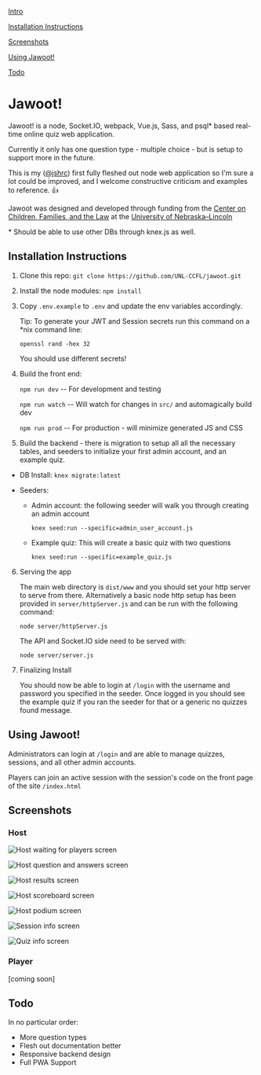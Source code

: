 [Intro](#jawoot)

[Installation Instructions](#installation-instructions)

[Screenshots](#screenshots)

[Using Jawoot!](#using-jawoot)

[Todo](#todo)

# Jawoot!

Jawoot! is a node, Socket.IO, webpack, Vue.js, Sass, and psql* based real-time online quiz web application.

Currently it only has one question type - multiple choice - but is setup to support more in the future.

This is my ([@jshrc](https://github.com/jshrc)) first fully fleshed out node web application so I'm sure a lot could be improved, and I welcome constructive criticism and examples to reference. 👍

Jawoot was designed and developed through funding from the [Center on Children, Families, and the Law](https://ccfl.unl.edu) at the [University of Nebraska–Lincoln](https://unl.edu)

  \* Should be able to use other DBs through knex.js as well.

## Installation Instructions

1. Clone this repo:
    `git clone https://github.com/UNL-CCFL/jawoot.git`

2. Install the node modules:
    `npm install`

3. Copy `.env.example` to `.env` and update the env variables accordingly.

    Tip: To generate your JWT and Session secrets run this command on a \*nix command line:

    `openssl rand -hex 32 `

    You should use different secrets!

4. Build the front end:

    `npm run dev`  -- For development and testing

    `npm run watch` -- Will watch for changes in `src/` and automagically build dev

    `npm run prod` -- For production - will minimize generated JS and CSS


5. Build the backend - there is migration to setup all all the necessary tables, and seeders to initialize your first admin account, and an example quiz.  

  * DB Install: `knex migrate:latest`

  * Seeders:
    * Admin account: the following seeder will walk you through creating an admin account

      `knex seed:run --specific=admin_user_account.js`  
    * Example quiz: This will create a basic quiz with two questions

      `knex seed:run --specific=example_quiz.js`  

6. Serving the app

    The main web directory is `dist/www` and you should set your http server to serve from there. Alternatively a basic node http setup has been provided in `server/httpServer.js` and can be run with the following command:

    `node server/httpServer.js`

    The API and Socket.IO side need to be served with:

    `node server/server.js`

7. Finalizing Install

    You should now be able to login at `/login` with the username and password you specified in the seeder. Once logged in you should see the example quiz if you ran the seeder for that or a generic no quizzes found message.


## Using Jawoot!

Administrators can login at `/login` and are able to manage quizzes, sessions, and all other admin accounts.

Players can join an active session with the session's code on the front page of the site `/index.html`

## Screenshots

### Host

![Host waiting for players screen](https://i.imgur.com/QYRZSmW.jpg "Host waiting for players screen")

![Host question and answers screen](https://i.imgur.com/lj1tfPO.jpg "Host question and answers screen")

![Host results screen](https://i.imgur.com/ypFPoRA.jpg "Host results screen")

![Host scoreboard screen](https://i.imgur.com/w4xDt6g.jpg "Host scoreboard screen")

![Host podium screen](https://i.imgur.com/mjlu4y0.jpg "Host podium screen")

![Session info screen](https://i.imgur.com/HF63Lrx.jpg "Session info screen")

![Quiz info screen](https://i.imgur.com/qSD7vbd.jpg "Quiz info screen")

### Player

[coming soon]

## Todo

In no particular order:

 * More question types
 * Flesh out documentation better
 * Responsive backend design
 * Full PWA Support
